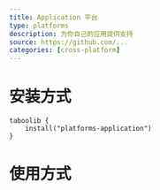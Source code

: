 ```yaml
---
title: Application 平台
type: platforms
description: 为你自己的应用提供支持
source: https://github.com/...
categories: [cross-platform]
---
```


# 安装方式

```
taboolib {
    install("platforms-application")
}
```

# 使用方式
